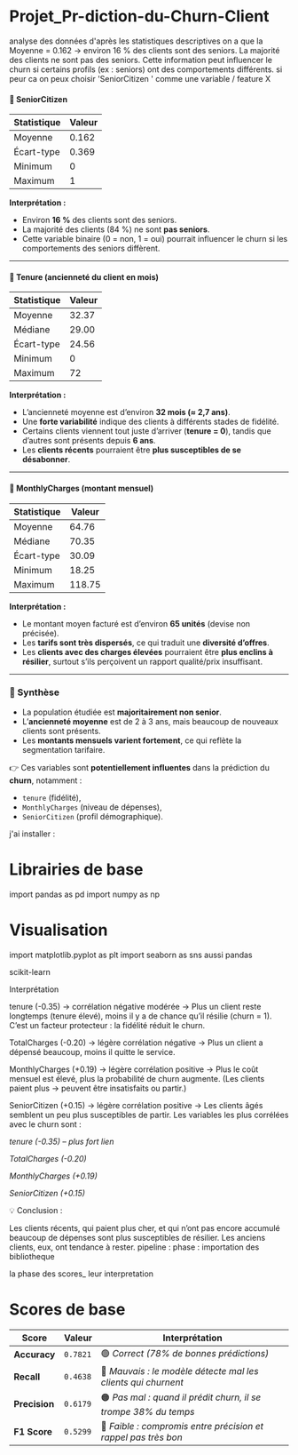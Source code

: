 # Projet_Pr-diction-du-Churn-Client

analyse des données 
d'après les statistiques descriptives 
on a que la Moyenne = 0.162 → environ 16 % des clients sont des seniors.
La majorité des clients ne sont pas des seniors. Cette information peut influencer le churn si certains profils (ex : seniors) ont des comportements différents.
si peur ca on peux choisir 'SeniorCitizen ' comme une variable / feature X 

#### 🔹 SeniorCitizen
| Statistique | Valeur |
|--------------|--------|
| Moyenne | 0.162 |
| Écart-type | 0.369 |
| Minimum | 0 |
| Maximum | 1 |

**Interprétation :**  
- Environ **16 %** des clients sont des seniors.  
- La majorité des clients (84 %) ne sont **pas seniors**.  
- Cette variable binaire (0 = non, 1 = oui) pourrait influencer le churn si les comportements des seniors diffèrent.

---

#### 🔹 Tenure (ancienneté du client en mois)
| Statistique | Valeur |
|--------------|--------|
| Moyenne | 32.37 |
| Médiane | 29.00 |
| Écart-type | 24.56 |
| Minimum | 0 |
| Maximum | 72 |

**Interprétation :**  
- L’ancienneté moyenne est d’environ **32 mois (≈ 2,7 ans)**.  
- Une **forte variabilité** indique des clients à différents stades de fidélité.  
- Certains clients viennent tout juste d’arriver (**tenure = 0**), tandis que d’autres sont présents depuis **6 ans**.  
- Les **clients récents** pourraient être **plus susceptibles de se désabonner**.

---

#### 🔹 MonthlyCharges (montant mensuel)
| Statistique | Valeur |
|--------------|--------|
| Moyenne | 64.76 |
| Médiane | 70.35 |
| Écart-type | 30.09 |
| Minimum | 18.25 |
| Maximum | 118.75 |

**Interprétation :**  
- Le montant moyen facturé est d’environ **65 unités** (devise non précisée).  
- Les **tarifs sont très dispersés**, ce qui traduit une **diversité d’offres**.  
- Les **clients avec des charges élevées** pourraient être **plus enclins à résilier**, surtout s’ils perçoivent un rapport qualité/prix insuffisant.

---

### 🧠 Synthèse
- La population étudiée est **majoritairement non senior**.  
- L’**ancienneté moyenne** est de 2 à 3 ans, mais beaucoup de nouveaux clients sont présents.  
- Les **montants mensuels varient fortement**, ce qui reflète la segmentation tarifaire.  

👉 Ces variables sont **potentiellement influentes** dans la prédiction du **churn**, notamment :  
- `tenure` (fidélité),  
- `MonthlyCharges` (niveau de dépenses),  
- `SeniorCitizen` (profil démographique).


j'ai installer : 
# Librairies de base
import pandas as pd
import numpy as np

# Visualisation
import matplotlib.pyplot as plt
import seaborn as sns
aussi 
pandas

scikit-learn
<!-- La matrice de correlation -->
Interprétation

tenure (-0.35) → corrélation négative modérée
→ Plus un client reste longtemps (tenure élevé), moins il y a de chance qu’il résilie (churn = 1).
C’est un facteur protecteur : la fidélité réduit le churn.

TotalCharges (-0.20) → légère corrélation négative
→ Plus un client a dépensé beaucoup, moins il quitte le service.

MonthlyCharges (+0.19) → légère corrélation positive
→ Plus le coût mensuel est élevé, plus la probabilité de churn augmente.
(Les clients paient plus → peuvent être insatisfaits ou partir.)

SeniorCitizen (+0.15) → légère corrélation positive
→ Les clients âgés semblent un peu plus susceptibles de partir.
Les variables les plus corrélées avec le churn sont :

*tenure (-0.35) – plus fort lien*

*TotalCharges (-0.20)*

*MonthlyCharges (+0.19)*

*SeniorCitizen (+0.15)*

💡 Conclusion :

Les clients récents, qui paient plus cher, et qui n’ont pas encore accumulé beaucoup de dépenses sont plus susceptibles de résilier.
Les anciens clients, eux, ont tendance à rester.
pipeline : phase : importation des bibliotheque


la phase des scores_ 
leur interpretation 
#  Scores de base
| Score         | Valeur   | Interprétation                                                  |
| ------------- | -------- | --------------------------------------------------------------- |
| **Accuracy**  | `0.7821` | 🟢 *Correct (78% de bonnes prédictions)*                        |
| **Recall**    | `0.4638` | 🔴 *Mauvais : le modèle détecte mal les clients qui churnent*   |
| **Precision** | `0.6179` | 🟠 *Pas mal : quand il prédit churn, il se trompe 38% du temps* |
| **F1 Score**  | `0.5299` | 🔴 *Faible : compromis entre précision et rappel pas très bon*  |


